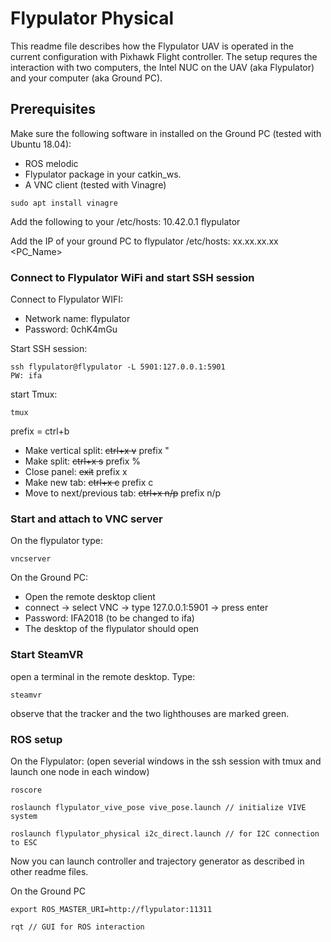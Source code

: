 # Flypulator Physical
This readme file describes how the Flypulator UAV is operated in the current configuration with Pixhawk Flight controller. The setup requres the interaction with two computers, the Intel NUC on the UAV (aka Flypulator) and your computer (aka Ground PC).
## Prerequisites
Make sure the following software in installed on the Ground PC (tested with Ubuntu 18.04):
- ROS melodic
- Flypulator package in your catkin_ws.
- A VNC client (tested with Vinagre)
```
sudo apt install vinagre
```
Add the following to your /etc/hosts:
10.42.0.1 flypulator

Add the IP of your ground PC to flypulator /etc/hosts:
xx.xx.xx.xx <PC_Name>
### Connect to Flypulator WiFi and start SSH session
Connect to Flypulator WIFI:
- Network name: flypulator
- Password: 0chK4mGu

Start SSH session:
```
ssh flypulator@flypulator -L 5901:127.0.0.1:5901
PW: ifa
```
start Tmux:
```
tmux
```
prefix = ctrl+b
- Make vertical split: ~~ctrl+x v~~ prefix "
- Make split: ~~ctrl+x s~~ prefix %
- Close panel: ~~exit~~ prefix x
- Make new tab: ~~ctrl+x c~~ prefix c
- Move to next/previous tab: ~~ctrl+x n/p~~ prefix n/p

### Start and attach to VNC server
On the flypulator type:
```
vncserver 
```

On the Ground PC:
- Open the remote desktop client
- connect -> select VNC -> type 127.0.0.1:5901 -> press enter
- Password: IFA2018 (to be changed to ifa)
- The desktop of the flypulator should open
### Start SteamVR
open a terminal in the remote desktop. Type:
```
steamvr
```
observe that the tracker and the two lighthouses are marked green.
### ROS setup

On the Flypulator: (open severial windows in the ssh session with tmux and launch one node in each window)
```
roscore

roslaunch flypulator_vive_pose vive_pose.launch // initialize VIVE system

roslaunch flypulator_physical i2c_direct.launch // for I2C connection to ESC

```
Now you can launch controller and trajectory generator as described in other readme files.

On the Ground PC
```
export ROS_MASTER_URI=http://flypulator:11311

rqt // GUI for ROS interaction
```




